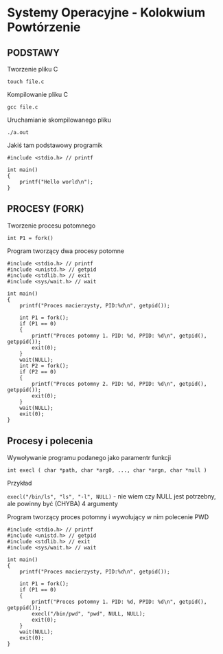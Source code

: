 # Systemy Operacyjne - Kolokwium Powtórzenie

## PODSTAWY
Tworzenie pliku C

`touch file.c`


Kompilowanie pliku C

`gcc file.c`


Uruchamianie skompilowanego pliku

`./a.out`


Jakiś tam podstawowy programik
```
#include <stdio.h> // printf

int main()
{
    printf("Hello world\n");
}

```

## PROCESY (FORK)
Tworzenie procesu potomnego

`int P1 = fork()`


Program tworzący dwa procesy potomne
```
#include <stdio.h> // printf
#include <unistd.h> // getpid
#include <stdlib.h> // exit
#include <sys/wait.h> // wait

int main()
{
    printf("Proces macierzysty, PID:%d\n", getpid());

    int P1 = fork();
    if (P1 == 0)
    {
        printf("Proces potomny 1. PID: %d, PPID: %d\n", getpid(), getppid());
        exit(0);
    }
    wait(NULL);
    int P2 = fork();
    if (P2 == 0)
    {
        printf("Proces potomny 2. PID: %d, PPID: %d\n", getpid(), getppid());
        exit(0);
    }
    wait(NULL);
    exit(0);
}
```


## Procesy i polecenia
Wywoływanie programu podanego jako paramentr funkcji

`int execl ( char *path, char *arg0, ..., char *argn, char *null )`


Przykład

`execl("/bin/ls", "ls", "-l", NULL)` - nie wiem czy NULL jest potrzebny, ale powinny być (CHYBA) 4 argumenty


Program tworzący proces potomny i wywołujący w nim polecenie PWD

```
#include <stdio.h> // printf
#include <unistd.h> // getpid
#include <stdlib.h> // exit
#include <sys/wait.h> // wait

int main()
{
    printf("Proces macierzysty, PID:%d\n", getpid());

    int P1 = fork();
    if (P1 == 0)
    {
        printf("Proces potomny 1. PID: %d, PPID: %d\n", getpid(), getppid());
        execl("/bin/pwd", "pwd", NULL, NULL);
        exit(0);
    }
    wait(NULL);
    exit(0);
}
```

